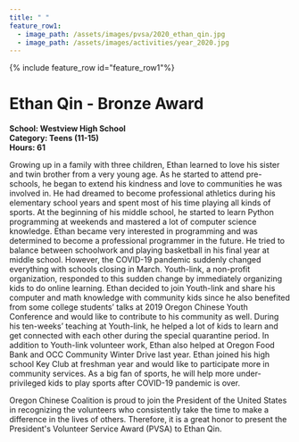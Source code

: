 ```yaml
---
title: " "
feature_row1:
  - image_path: /assets/images/pvsa/2020_ethan_qin.jpg
  - image_path: /assets/images/activities/year_2020.jpg
---
```


{% include feature_row id="feature_row1"%}

# Ethan Qin - Bronze Award

**School: Westview High School**  
**Category: Teens (11-15)**  
**Hours: 61**  

Growing up in a family with three children, Ethan learned to love his sister and twin brother from a very young age. As he started to attend pre-schools, he began to extend his kindness and love to communities he was involved in. He had dreamed to become professional athletics during his elementary school years and spent most of his time playing all kinds of sports. At the beginning of his middle school, he started to learn Python programming at weekends and mastered a lot of computer science knowledge. Ethan became very interested in programming and was determined to become a professional programmer in the future. He tried to balance between schoolwork and playing basketball in his final year at middle school. However, the COVID-19 pandemic suddenly changed everything with schools closing in March. Youth-link, a non-profit organization, responded to this sudden change by immediately organizing kids to do online learning. Ethan decided to join Youth-link and share his computer and math knowledge with community kids since he also benefited from some college students’ talks at 2019 Oregon Chinese Youth Conference and would like to contribute to his community as well. During his ten-weeks’ teaching at Youth-link, he helped a lot of kids to learn and get connected with each other during the special quarantine period. In addition to Youth-link volunteer work, Ethan also helped at Oregon Food Bank and OCC Community Winter Drive last year. Ethan joined his high school Key Club at freshman year and would like to participate more in community services. As a big fan of sports, he will help more under-privileged kids to play sports after COVID-19 pandemic is over. 

Oregon Chinese Coalition is proud to join the President of the United States in recognizing the volunteers who consistently take the time to make a difference in the lives of others. Therefore, it is a great honor to present the President's Volunteer Service Award (PVSA) to Ethan Qin.
